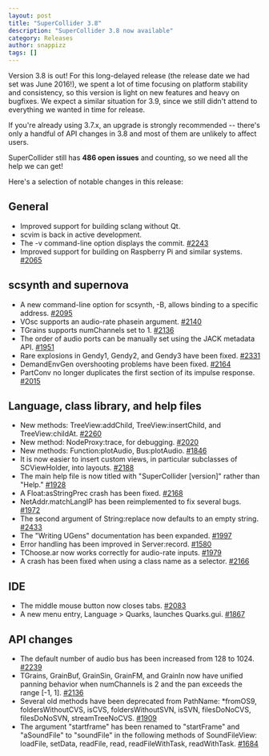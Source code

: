 ```yaml
---
layout: post
title: "SuperCollider 3.8"
description: "SuperCollider 3.8 now available"
category: Releases
author: snappizz
tags: []
---
```


Version 3.8 is out! For this long-delayed release (the release date we had set was June 2016!), we spent a lot of time focusing on platform stability and consistency, so this version is light on new features and heavy on bugfixes. We expect a similar situation for 3.9, since we still didn't attend to everything we wanted in time for release.

If you're already using 3.7.x, an upgrade is strongly recommended -- there's only a handful of API changes in 3.8 and most of them are unlikely to affect users.

SuperCollider still has **486 open issues** and counting, so we need all the help we can get!

Here's a selection of notable changes in this release:

## General

- Improved support for building sclang without Qt.
- scvim is back in active development.
- The -v command-line option displays the commit.
  [#2243](https://github.com/supercollider/supercollider/pull/2243)
- Improved support for building on Raspberry Pi and similar systems.
  [#2065](https://github.com/supercollider/supercollider/pull/2065)

## scsynth and supernova

- A new command-line option for scsynth, -B, allows binding to a specific address.
  [#2095](https://github.com/supercollider/supercollider/pull/2095)
- VOsc supports an audio-rate phasein argument.
  [#2140](https://github.com/supercollider/supercollider/pull/2140)
- TGrains supports numChannels set to 1.
  [#2136](https://github.com/supercollider/supercollider/pull/2136)
- The order of audio ports can be manually set using the JACK metadata API.
  [#1951](https://github.com/supercollider/supercollider/pull/1951)
- Rare explosions in Gendy1, Gendy2, and Gendy3 have been fixed.
  [#2331](https://github.com/supercollider/supercollider/pull/2331)
- DemandEnvGen overshooting problems have been fixed.
  [#2164](https://github.com/supercollider/supercollider/pull/2164)
- PartConv no longer duplicates the first section of its impulse response.
  [#2015](https://github.com/supercollider/supercollider/pull/2015)

## Language, class library, and help files

- New methods: TreeView:addChild, TreeView:insertChild, and TreeView:childAt.
  [#2260](https://github.com/supercollider/supercollider/pull/2260)
- New method: NodeProxy:trace, for debugging.
  [#2020](https://github.com/supercollider/supercollider/pull/2020)
- New methods: Function:plotAudio, Bus:plotAudio.
  [#1846](https://github.com/supercollider/supercollider/pull/1846)
- It is now easier to insert custom views, in particular subclasses of SCViewHolder, into layouts.
  [#2188](https://github.com/supercollider/supercollider/pull/2188)
- The main help file is now titled with "SuperCollider [version]" rather than "Help."
  [#1928](https://github.com/supercollider/supercollider/pull/1928)
- A Float:asStringPrec crash has been fixed.
  [#2168](https://github.com/supercollider/supercollider/pull/2168)
- NetAddr.matchLangIP has been reimplemented to fix several bugs.
  [#1972](https://github.com/supercollider/supercollider/pull/1972)
- The second argument of String:replace now defaults to an empty string.
  [#2433](https://github.com/supercollider/supercollider/pull/2433)
- The "Writing UGens" documentation has been expanded.
  [#1997](https://github.com/supercollider/supercollider/pull/1997)
- Error handling has been improved in Server:record.
  [#1580](https://github.com/supercollider/supercollider/issues/1580)
- TChoose.ar now works correctly for audio-rate inputs.
  [#1979](https://github.com/supercollider/supercollider/pull/1979)
- A crash has been fixed when using a class name as a selector.
  [#2166](https://github.com/supercollider/supercollider/pull/2166)

## IDE

- The middle mouse button now closes tabs.
  [#2083](https://github.com/supercollider/supercollider/pull/2083)
- A new menu entry, Language > Quarks, launches Quarks.gui.
  [#1867](https://github.com/supercollider/supercollider/pull/1867)

## API changes

- The default number of audio bus has been increased from 128 to 1024.
  [#2239](https://github.com/supercollider/supercollider/pull/2239)
- TGrains, GrainBuf, GrainSin, GrainFM, and GrainIn now have unified panning behavior when numChannels is 2 and the pan exceeds the range [-1, 1].
  [#2136](https://github.com/supercollider/supercollider/pull/2136)
- Several old methods have been deprecated from PathName: \*fromOS9, foldersWithoutCVS, isCVS, foldersWithoutSVN, isSVN, filesDoNoCVS, filesDoNoSVN, streamTreeNoCVS.
  [#1909](https://github.com/supercollider/supercollider/issues/1909)
- The argument "startframe" has been renamed to "startFrame" and "aSoundFile" to "soundFile" in the following methods of SoundFileView: loadFile, setData, readFile, read, readFileWithTask, readWithTask.
  [#1684](https://github.com/supercollider/supercollider/pull/1684)